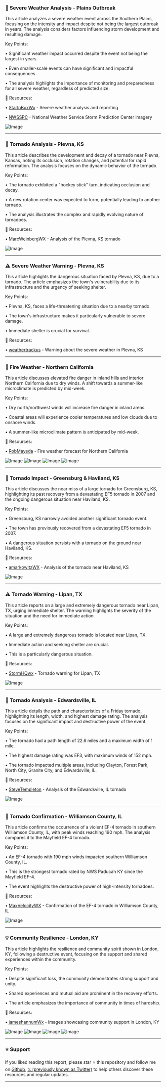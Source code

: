### 🤖 Severe Weather Analysis - Plains Outbreak

This article analyzes a severe weather event across the Southern Plains, focusing on the intensity and impact despite not being the largest outbreak in years.  The analysis considers factors influencing storm development and resulting damage.


Key Points:

•  Significant weather impact occurred despite the event not being the largest in years.

•  Even smaller-scale events can have significant and impactful consequences.

• The analysis highlights the importance of monitoring and preparedness for all severe weather, regardless of predicted size.


🔗 Resources:

• [StarInBoxWx](https://x.com/StarInBoxWx) - Severe weather analysis and reporting

• [NWSSPC](https://x.com/NWSSPC/status/1924345060771889571/photo/1) - National Weather Service Storm Prediction Center imagery

![Image](https://pbs.twimg.com/media/GrSlonDXUAEbxy5?format=jpg&name=small)


---

### 🤖 Tornado Analysis - Plevna, KS

This article describes the development and decay of a tornado near Plevna, Kansas, noting its occlusion, rotation changes, and potential for rapid reformation. The analysis focuses on the dynamic behavior of the tornado.


Key Points:

• The tornado exhibited a "hockey stick" turn, indicating occlusion and decay.

• A new rotation center was expected to form, potentially leading to another tornado.

•  The analysis illustrates the complex and rapidly evolving nature of tornadoes.


🔗 Resources:

• [MarcWeinbergWX](https://x.com/MarcWeinbergWX/status/1924332098577432961) - Analysis of the Plevna, KS tornado

![Image](https://pbs.twimg.com/tweet_video_thumb/GrSZ1koXIAAekdU.jpg)


---

### ⚠️ Severe Weather Warning - Plevna, KS

This article highlights the dangerous situation faced by Plevna, KS, due to a tornado. The article emphasizes the town's vulnerability due to its infrastructure and the urgency of seeking shelter.


Key Points:

• Plevna, KS, faces a life-threatening situation due to a nearby tornado.

• The town's infrastructure makes it particularly vulnerable to severe damage.

•  Immediate shelter is crucial for survival.


🔗 Resources:

• [weathertrackus](https://x.com/weathertrackus/status/1924328801510576585) - Warning about the severe weather in Plevna, KS


---

### 🤖 Fire Weather - Northern California

This article discusses elevated fire danger in inland hills and interior Northern California due to dry winds.  A shift towards a summer-like microclimate is predicted by mid-week.


Key Points:

• Dry north/northwest winds will increase fire danger in inland areas.

• Coastal areas will experience cooler temperatures and low clouds due to onshore winds.

• A summer-like microclimate pattern is anticipated by mid-week.


🔗 Resources:

• [RobMayeda](https://x.com/RobMayeda/status/1924322074858041565) - Fire weather forecast for Northern California

![Image](https://pbs.twimg.com/media/GrSQaBPXUAAgJC7?format=jpg&name=360x360)
![Image](https://pbs.twimg.com/media/GrSQa-YWcAAD-Nd?format=jpg&name=360x360)
![Image](https://pbs.twimg.com/media/GrSQcBkXQAAYoPq?format=jpg&name=360x360)
![Image](https://pbs.twimg.com/media/GrSQcu1WoAAYHkU?format=jpg&name=360x360)


---

### 🤖 Tornado Impact - Greensburg & Haviland, KS

This article discusses the near miss of a large tornado for Greensburg, KS, highlighting its past recovery from a devastating EF5 tornado in 2007 and the ongoing dangerous situation near Haviland, KS.


Key Points:

• Greensburg, KS narrowly avoided another significant tornado event.

• The town has previously recovered from a devastating EF5 tornado in 2007.

•  A dangerous situation persists with a tornado on the ground near Haviland, KS.


🔗 Resources:

• [amarkowitzWX](https://x.com/amarkowitzWX/status/1924304084762255639) - Analysis of the tornado near Haviland, KS

![Image](https://pbs.twimg.com/tweet_video_thumb/GrSAWMMWIAAblCL.jpg)


---

### ⚠️ Tornado Warning - Lipan, TX

This article reports on a large and extremely dangerous tornado near Lipan, TX, urging immediate shelter.  The warning highlights the severity of the situation and the need for immediate action.


Key Points:

• A large and extremely dangerous tornado is located near Lipan, TX.

• Immediate action and seeking shelter are crucial.

•  This is a particularly dangerous situation.



🔗 Resources:

• [StormHQwx](https://x.com/StormHQwx/status/1924276076487876804) - Tornado warning for Lipan, TX

![Image](https://pbs.twimg.com/media/GrRm4_QXMAAHgY3?format=jpg&name=small)


---

### 🤖 Tornado Analysis - Edwardsville, IL

This article details the path and characteristics of a Friday tornado, highlighting its length, width, and highest damage rating.  The analysis focuses on the significant impact and destructive power of the event.


Key Points:

• The tornado had a path length of 22.6 miles and a maximum width of 1 mile.

•  The highest damage rating was EF3, with maximum winds of 152 mph.

• The tornado impacted multiple areas, including Clayton, Forest Park, North City, Granite City, and Edwardsville, IL.


🔗 Resources:

• [SteveTempleton](https://x.com/SteveTempleton/status/1924228872230293579) - Analysis of the Edwardsville, IL tornado

![Image](https://pbs.twimg.com/media/GrQ79fCW0AAMPNO?format=jpg&name=small)


---

### 🤖 Tornado Confirmation - Williamson County, IL

This article confirms the occurrence of a violent EF-4 tornado in southern Williamson County, IL, with peak winds reaching 190 mph.  The analysis compares it to the Mayfield EF-4 tornado.


Key Points:

• An EF-4 tornado with 190 mph winds impacted southern Williamson County, IL.

• This is the strongest tornado rated by NWS Paducah KY since the Mayfield EF-4.

• The event highlights the destructive power of high-intensity tornadoes.


🔗 Resources:

• [MaxVelocityWX](https://x.com/MaxVelocityWX/status/1924212214623293813) - Confirmation of the EF-4 tornado in Williamson County, IL

![Image](https://pbs.twimg.com/media/GrQsz-eWEAEbZse?format=jpg&name=small)


---

### 💡 Community Resilience - London, KY

This article highlights the resilience and community spirit shown in London, KY, following a destructive event, focusing on the support and shared experiences within the community.


Key Points:

• Despite significant loss, the community demonstrates strong support and unity.

• Shared experiences and mutual aid are prominent in the recovery efforts.

• The article emphasizes the importance of community in times of hardship.


🔗 Resources:

• [jameshannumWx](https://x.com/jameshannumWx/status/1924213550127460494) -  Images showcasing community support in London, KY

![Image](https://pbs.twimg.com/media/GrQuBZ8XIAASvpQ?format=jpg&name=360x360)
![Image](https://pbs.twimg.com/media/GrQuBZuWUAAQJwa?format=jpg&name=360x360)
![Image](https://pbs.twimg.com/media/GrQuBbLXAAAHRFS?format=jpg&name=360x360)
![Image](https://pbs.twimg.com/media/GrQuBbKXQAAFlm9?format=jpg&name=360x360)


---

### ⭐️ Support

If you liked reading this report, please star ⭐️ this repository and follow me on [Github](https://github.com/Drix10), [𝕏 (previously known as Twitter)](https://x.com/DRIX_10_) to help others discover these resources and regular updates.

---